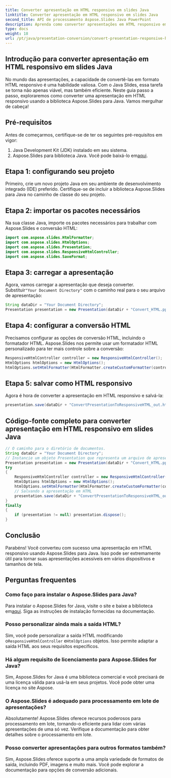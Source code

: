 ```yaml
---
title: Converter apresentação em HTML responsivo em slides Java
linktitle: Converter apresentação em HTML responsivo em slides Java
second_title: API de processamento Aspose.Slides Java PowerPoint
description: Aprenda como converter apresentações em HTML responsivo em Java Slides sem esforço com Aspose.Slides. Torne seu conteúdo acessível em qualquer dispositivo.
type: docs
weight: 18
url: /pt/java/presentation-conversion/convert-presentation-responsive-html-java-slides/
---
```


## Introdução para converter apresentação em HTML responsivo em slides Java

No mundo das apresentações, a capacidade de convertê-las em formato HTML responsivo é uma habilidade valiosa. Com o Java Slides, essa tarefa se torna não apenas viável, mas também eficiente. Neste guia passo a passo, exploraremos como converter uma apresentação em HTML responsivo usando a biblioteca Aspose.Slides para Java. Vamos mergulhar de cabeça!

## Pré-requisitos

Antes de começarmos, certifique-se de ter os seguintes pré-requisitos em vigor:

1. Java Development Kit (JDK) instalado em seu sistema.
2.  Aspose.Slides para biblioteca Java. Você pode baixá-lo em[aqui](https://releases.aspose.com/slides/java/).

## Etapa 1: configurando seu projeto

Primeiro, crie um novo projeto Java em seu ambiente de desenvolvimento integrado (IDE) preferido. Certifique-se de incluir a biblioteca Aspose.Slides para Java no caminho de classe do seu projeto.

## Etapa 2: importar os pacotes necessários

Na sua classe Java, importe os pacotes necessários para trabalhar com Aspose.Slides e conversão HTML:

```java
import com.aspose.slides.HtmlFormatter;
import com.aspose.slides.HtmlOptions;
import com.aspose.slides.Presentation;
import com.aspose.slides.ResponsiveHtmlController;
import com.aspose.slides.SaveFormat;
```

## Etapa 3: carregar a apresentação

 Agora, vamos carregar a apresentação que deseja converter. Substituir`"Your Document Directory"` com o caminho real para o seu arquivo de apresentação:

```java
String dataDir = "Your Document Directory";
Presentation presentation = new Presentation(dataDir + "Convert_HTML.pptx");
```

## Etapa 4: configurar a conversão HTML

Precisamos configurar as opções de conversão HTML, incluindo o formatador HTML. Aspose.Slides nos permite usar um formatador HTML personalizado para ter mais controle sobre a conversão:

```java
ResponsiveHtmlController controller = new ResponsiveHtmlController();
HtmlOptions htmlOptions = new HtmlOptions();
htmlOptions.setHtmlFormatter(HtmlFormatter.createCustomFormatter(controller));
```

## Etapa 5: salvar como HTML responsivo

Agora é hora de converter a apresentação em HTML responsivo e salvá-la:

```java
presentation.save(dataDir + "ConvertPresentationToResponsiveHTML_out.html", SaveFormat.Html, htmlOptions);
```

## Código-fonte completo para converter apresentação em HTML responsivo em slides Java

```java
// O caminho para o diretório de documentos.
String dataDir = "Your Document Directory";
// Instancie um objeto Presentation que representa um arquivo de apresentação
Presentation presentation = new Presentation(dataDir + "Convert_HTML.pptx");
try
{
	ResponsiveHtmlController controller = new ResponsiveHtmlController();
	HtmlOptions htmlOptions = new HtmlOptions();
	htmlOptions.setHtmlFormatter(HtmlFormatter.createCustomFormatter(controller));
	// Salvando a apresentação em HTML
	presentation.save(dataDir + "ConvertPresentationToResponsiveHTML_out.html", SaveFormat.Html, htmlOptions);
}
finally
{
	if (presentation != null) presentation.dispose();
}
```

## Conclusão

Parabéns! Você converteu com sucesso uma apresentação em HTML responsivo usando Aspose.Slides para Java. Isso pode ser extremamente útil para tornar suas apresentações acessíveis em vários dispositivos e tamanhos de tela.

## Perguntas frequentes

### Como faço para instalar o Aspose.Slides para Java?

 Para instalar o Aspose.Slides for Java, visite o site e baixe a biblioteca em[aqui](https://releases.aspose.com/slides/java/). Siga as instruções de instalação fornecidas na documentação.

### Posso personalizar ainda mais a saída HTML?

 Sim, você pode personalizar a saída HTML modificando o`ResponsiveHtmlController` e`HtmlOptions` objetos. Isso permite adaptar a saída HTML aos seus requisitos específicos.

### Há algum requisito de licenciamento para Aspose.Slides for Java?

Sim, Aspose.Slides for Java é uma biblioteca comercial e você precisará de uma licença válida para usá-la em seus projetos. Você pode obter uma licença no site Aspose.

### O Aspose.Slides é adequado para processamento em lote de apresentações?

Absolutamente! Aspose.Slides oferece recursos poderosos para processamento em lote, tornando-o eficiente para lidar com várias apresentações de uma só vez. Verifique a documentação para obter detalhes sobre o processamento em lote.

### Posso converter apresentações para outros formatos também?

Sim, Aspose.Slides oferece suporte a uma ampla variedade de formatos de saída, incluindo PDF, imagens e muito mais. Você pode explorar a documentação para opções de conversão adicionais.